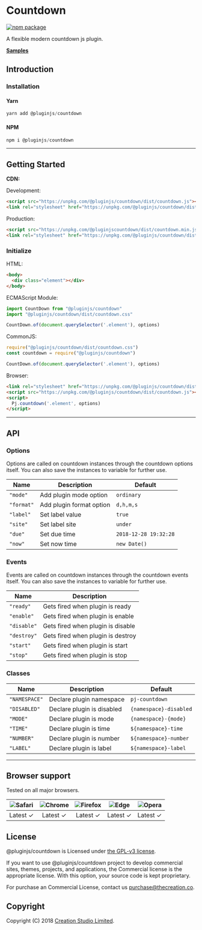 # Countdown

[![npm package](https://img.shields.io/npm/v/@pluginjs/countdown.svg)](https://www.npmjs.com/package/@pluginjs/countdown)

A flexible modern countdown js plugin.

**[Samples](https://codesandbox.io/s/github/pluginjs/plugin.js/tree/master/modules/countdown/samples)**

## Introduction

### Installation

#### Yarn

```javascript
yarn add @pluginjs/countdown
```

#### NPM

```javascript
npm i @pluginjs/countdown
```

---

## Getting Started

**CDN:**

Development:

```html
<script src="https://unpkg.com/@pluginjs/countdown/dist/countdown.js"></script>
<link rel="stylesheet" href="https://unpkg.com/@pluginjs/countdown/dist/countdown.css">
```

Production:

```html
<script src="https://unpkg.com/@pluginjscountdown/dist/countdown.min.js"></script>
<link rel="stylesheet" href="https://unpkg.com/@pluginjs/countdown/dist/countdown.min.css">
```

### Initialize

HTML:

```html
<body>
  <div class="element"></div>
</body>
```

ECMAScript Module:

```javascript
import CountDown from "@pluginjs/countdown"
import "@pluginjs/countdown/dist/countdown.css"

CountDown.of(document.querySelector('.element'), options)
```

CommonJS:

```javascript
require("@pluginjs/countdown/dist/countdown.css")
const countdown = require("@pluginjs/countdown")

CountDown.of(document.querySelector('.element'), options)
```

Browser:

```html
<link rel="stylesheet" href="https://unpkg.com/@pluginjs/countdown/dist/countdown.css">
<script src="https://unpkg.com/@pluginjs/countdown/dist/countdown.js"></script>
<script>
  Pj.countdown('.element', options)
</script>
```

---

## API

### Options

Options are called on countdown instances through the countdown options itself.
You can also save the instances to variable for further use.

Name | Description | Default
-----|--------------|-----
`"mode"` | Add plugin mode option | `ordinary`
`"format"` | Add plugin format option | `d,h,m,s`
`"label"` | Set label value | `true`
`"site"` | Set label site | `under`
`"due"` | Set due time | `2018-12-28 19:32:28`
`"now"` | Set now time | `new Date()`

### Events
Events are called on countdown instances through the countdown events itself.
You can also save the instances to variable for further use.

Name | Description
-----|-----
`"ready"` | Gets fired when plugin is ready
`"enable"` | Gets fired when plugin is enable
`"disable"` | Gets fired when plugin is disable
`"destroy"` | Gets fired when plugin is destroy
`"start"` | Gets fired when plugin is start
`"stop"` | Gets fired when plugin is stop

### Classes
Name | Description | Default
-----|------|------
`"NAMESPACE"` | Declare plugin namespace | `pj-countdown`
`"DISABLED"` | Declare plugin is disabled | `{namespace}-disabled`
`"MODE"` | Declare plugin is mode | `{namespace}-{mode}`
`"TIME"` | Declare plugin is time | `${namespace}-time`
`"NUMBER"` | Declare plugin is number | `${namespace}-number`
`"LABEL"` | Declare plugin is label | `${namespace}-label`
---

## Browser support

Tested on all major browsers.

| <img src="https://raw.githubusercontent.com/alrra/browser-logos/master/src/safari/safari_32x32.png" alt="Safari"> | <img src="https://raw.githubusercontent.com/alrra/browser-logos/master/src/chrome/chrome_32x32.png" alt="Chrome"> | <img src="https://raw.githubusercontent.com/alrra/browser-logos/master/src/firefox/firefox_32x32.png" alt="Firefox"> | <img src="https://raw.githubusercontent.com/alrra/browser-logos/master/src/edge/edge_32x32.png" alt="Edge"> | <img src="https://raw.githubusercontent.com/alrra/browser-logos/master/src/opera/opera_32x32.png" alt="Opera"> |
|:--:|:--:|:--:|:--:|:--:|
| Latest ✓ | Latest ✓ | Latest ✓ | Latest ✓ | Latest ✓ |

## License

@pluginjs/countdown is Licensed under [the GPL-v3 license](LICENSE).

If you want to use @pluginjs/countdown project to develop commercial sites, themes, projects, and applications, the Commercial license is the appropriate license. With this option, your source code is kept proprietary.

For purchase an Commercial License, contact us purchase@thecreation.co.

## Copyright

Copyright (C) 2018 [Creation Studio Limited](creationstudio.com).